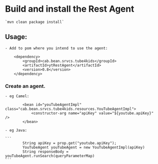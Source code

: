 # Build and install the Rest Agent

	`mvn clean package install`

	
## Usage:

	- Add to pom where you intend to use the agent:

		<dependency>
			<groupId>cab.bean.srvcs.tube4kids</groupId>
			<artifactId>ytRestAgent</artifactId>
			<version>0.8</version>
		</dependency>

### Create an agent.

	- eg Camel:

			<bean id="youTubeAgentImpl" class="cab.bean.srvcs.tube4kids.resources.YouTubeAgentImpl">
				<constructor-arg name="apiKey" value="${youtube.apiKey}" />
			</bean>

	- eg Java:

	```
			String apiKey = prop.get("youtube.apiKey");
	 		YouTubeAgent youTubeAgent = new YouTubeAgentImpl(apiKey)
			String responseBody = youTubeAgent.runSearch(queryParameterMap)
	```

